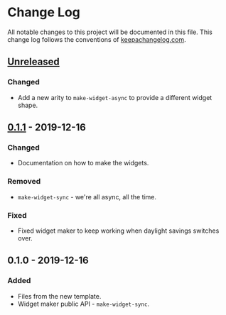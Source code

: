 # Change Log
All notable changes to this project will be documented in this file. This change log follows the conventions of [keepachangelog.com](http://keepachangelog.com/).

## [Unreleased]
### Changed
- Add a new arity to `make-widget-async` to provide a different widget shape.

## [0.1.1] - 2019-12-16
### Changed
- Documentation on how to make the widgets.

### Removed
- `make-widget-sync` - we're all async, all the time.

### Fixed
- Fixed widget maker to keep working when daylight savings switches over.

## 0.1.0 - 2019-12-16
### Added
- Files from the new template.
- Widget maker public API - `make-widget-sync`.

[Unreleased]: https://github.com/your-name/untitled1/compare/0.1.1...HEAD
[0.1.1]: https://github.com/your-name/untitled1/compare/0.1.0...0.1.1
